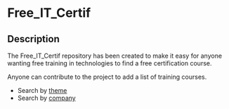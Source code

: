 # Free_IT_Certif

## Description 

The Free_IT_Certif repository has been created to make it easy for anyone wanting free training in technologies to find a free certification course.

Anyone can contribute to the project to add a list of training courses.

* Search by [theme](theme_list.md) 
* Search by [company](company_list.md)
